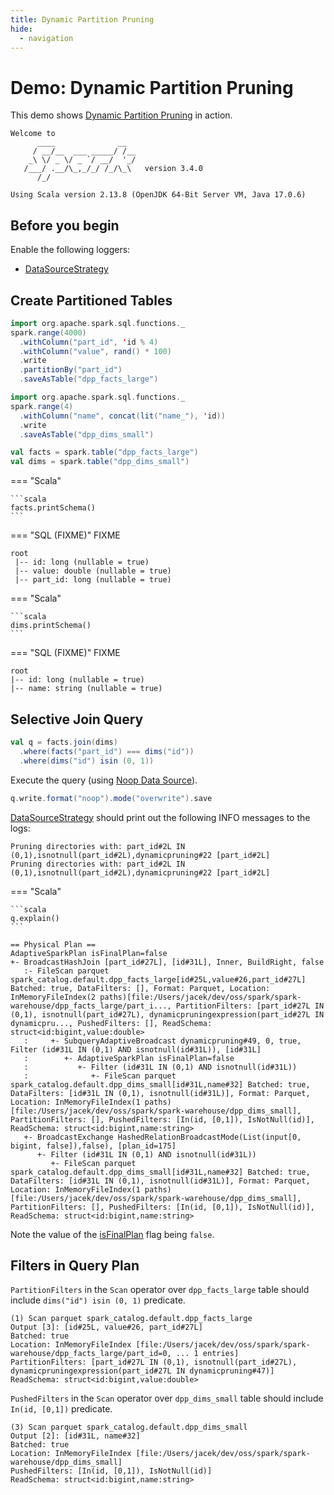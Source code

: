 ```yaml
---
title: Dynamic Partition Pruning
hide:
  - navigation
---
```


# Demo: Dynamic Partition Pruning

This demo shows [Dynamic Partition Pruning](../dynamic-partition-pruning/index.md) in action.

```text
Welcome to
      ____              __
     / __/__  ___ _____/ /__
    _\ \/ _ \/ _ `/ __/  '_/
   /___/ .__/\_,_/_/ /_/\_\   version 3.4.0
      /_/

Using Scala version 2.13.8 (OpenJDK 64-Bit Server VM, Java 17.0.6)
```

## Before you begin

Enable the following loggers:

* [DataSourceStrategy](../execution-planning-strategies/DataSourceStrategy.md#logging)

## Create Partitioned Tables

```scala
import org.apache.spark.sql.functions._
spark.range(4000)
  .withColumn("part_id", 'id % 4)
  .withColumn("value", rand() * 100)
  .write
  .partitionBy("part_id")
  .saveAsTable("dpp_facts_large")
```

```scala
import org.apache.spark.sql.functions._
spark.range(4)
  .withColumn("name", concat(lit("name_"), 'id))
  .write
  .saveAsTable("dpp_dims_small")
```

```scala
val facts = spark.table("dpp_facts_large")
val dims = spark.table("dpp_dims_small")
```

=== "Scala"

    ```scala
    facts.printSchema()
    ```

=== "SQL (FIXME)"
    FIXME

```text
root
 |-- id: long (nullable = true)
 |-- value: double (nullable = true)
 |-- part_id: long (nullable = true)
```

=== "Scala"

    ```scala
    dims.printSchema()
    ```

=== "SQL (FIXME)"
    FIXME

```text
root
|-- id: long (nullable = true)
|-- name: string (nullable = true)
```

## Selective Join Query

```scala
val q = facts.join(dims)
  .where(facts("part_id") === dims("id"))
  .where(dims("id") isin (0, 1))
```

Execute the query (using [Noop Data Source](../datasources/noop/index.md)).

```scala
q.write.format("noop").mode("overwrite").save
```

[DataSourceStrategy](../execution-planning-strategies/DataSourceStrategy.md) should print out the following INFO messages to the logs:

```text
Pruning directories with: part_id#2L IN (0,1),isnotnull(part_id#2L),dynamicpruning#22 [part_id#2L]
Pruning directories with: part_id#2L IN (0,1),isnotnull(part_id#2L),dynamicpruning#22 [part_id#2L]
```

=== "Scala"

    ```scala
    q.explain()
    ```

```text
== Physical Plan ==
AdaptiveSparkPlan isFinalPlan=false
+- BroadcastHashJoin [part_id#27L], [id#31L], Inner, BuildRight, false
   :- FileScan parquet spark_catalog.default.dpp_facts_large[id#25L,value#26,part_id#27L] Batched: true, DataFilters: [], Format: Parquet, Location: InMemoryFileIndex(2 paths)[file:/Users/jacek/dev/oss/spark/spark-warehouse/dpp_facts_large/part_i..., PartitionFilters: [part_id#27L IN (0,1), isnotnull(part_id#27L), dynamicpruningexpression(part_id#27L IN dynamicpru..., PushedFilters: [], ReadSchema: struct<id:bigint,value:double>
   :     +- SubqueryAdaptiveBroadcast dynamicpruning#49, 0, true, Filter (id#31L IN (0,1) AND isnotnull(id#31L)), [id#31L]
   :        +- AdaptiveSparkPlan isFinalPlan=false
   :           +- Filter (id#31L IN (0,1) AND isnotnull(id#31L))
   :              +- FileScan parquet spark_catalog.default.dpp_dims_small[id#31L,name#32] Batched: true, DataFilters: [id#31L IN (0,1), isnotnull(id#31L)], Format: Parquet, Location: InMemoryFileIndex(1 paths)[file:/Users/jacek/dev/oss/spark/spark-warehouse/dpp_dims_small], PartitionFilters: [], PushedFilters: [In(id, [0,1]), IsNotNull(id)], ReadSchema: struct<id:bigint,name:string>
   +- BroadcastExchange HashedRelationBroadcastMode(List(input[0, bigint, false]),false), [plan_id=175]
      +- Filter (id#31L IN (0,1) AND isnotnull(id#31L))
         +- FileScan parquet spark_catalog.default.dpp_dims_small[id#31L,name#32] Batched: true, DataFilters: [id#31L IN (0,1), isnotnull(id#31L)], Format: Parquet, Location: InMemoryFileIndex(1 paths)[file:/Users/jacek/dev/oss/spark/spark-warehouse/dpp_dims_small], PartitionFilters: [], PushedFilters: [In(id, [0,1]), IsNotNull(id)], ReadSchema: struct<id:bigint,name:string>
```

Note the value of the [isFinalPlan](../physical-operators/AdaptiveSparkPlanExec.md#isFinalPlan) flag being `false`.

## Filters in Query Plan

`PartitionFilters` in the `Scan` operator over `dpp_facts_large` table should include `dims("id") isin (0, 1)` predicate.

``` text hl_lines="5"
(1) Scan parquet spark_catalog.default.dpp_facts_large
Output [3]: [id#25L, value#26, part_id#27L]
Batched: true
Location: InMemoryFileIndex [file:/Users/jacek/dev/oss/spark/spark-warehouse/dpp_facts_large/part_id=0, ... 1 entries]
PartitionFilters: [part_id#27L IN (0,1), isnotnull(part_id#27L), dynamicpruningexpression(part_id#27L IN dynamicpruning#47)]
ReadSchema: struct<id:bigint,value:double>
```

`PushedFilters` in the `Scan` operator over `dpp_dims_small` table should include `In(id, [0,1])` predicate.

``` text hl_lines="5"
(3) Scan parquet spark_catalog.default.dpp_dims_small
Output [2]: [id#31L, name#32]
Batched: true
Location: InMemoryFileIndex [file:/Users/jacek/dev/oss/spark/spark-warehouse/dpp_dims_small]
PushedFilters: [In(id, [0,1]), IsNotNull(id)]
ReadSchema: struct<id:bigint,name:string>
```
